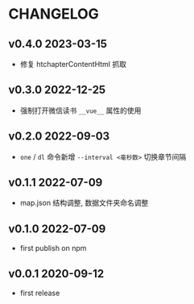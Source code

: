 # CHANGELOG

## v0.4.0 2023-03-15

- 修复 htchapterContentHtml 抓取

## v0.3.0 2022-12-25

- 强制打开微信读书 `__vue__` 属性的使用

## v0.2.0 2022-09-03

- `one` / `dl` 命令新增 `--interval <毫秒数>` 切换章节间隔

## v0.1.1 2022-07-09

- map.json 结构调整, 数据文件夹命名调整

## v0.1.0 2022-07-09

- first publish on npm

## v0.0.1 2020-09-12

- first release
